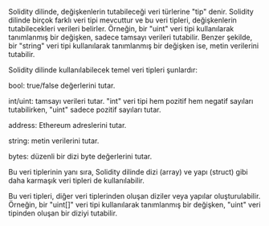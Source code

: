 Solidity dilinde, değişkenlerin tutabileceği veri türlerine "tip" denir. Solidity dilinde birçok farklı veri tipi mevcuttur ve bu veri tipleri, değişkenlerin tutabilecekleri verileri belirler. Örneğin, bir "uint" veri tipi kullanılarak tanımlanmış bir değişken, sadece tamsayı verileri tutabilir. Benzer şekilde, bir "string" veri tipi kullanılarak tanımlanmış bir değişken ise, metin verilerini tutabilir.

Solidity dilinde kullanılabilecek temel veri tipleri şunlardır:

bool: true/false değerlerini tutar.

int/uint: tamsayı verileri tutar. "int" veri tipi hem pozitif hem negatif sayıları tutabilirken, "uint" sadece pozitif sayıları tutar.

address: Ethereum adreslerini tutar.

string: metin verilerini tutar.

bytes: düzenli bir dizi byte değerlerini tutar.

Bu veri tiplerinin yanı sıra, Solidity dilinde dizi (array) ve yapı (struct) gibi daha karmaşık veri tipleri de kullanılabilir. 

Bu veri tipleri, diğer veri tiplerinden oluşan diziler veya yapılar oluşturulabilir. Örneğin, bir "uint[]" veri tipi kullanılarak tanımlanmış bir değişken, "uint" veri tipinden oluşan bir diziyi tutabilir.
